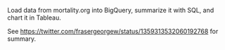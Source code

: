 Load data from mortality.org into BigQuery, summarize it with SQL, and chart it in Tableau.

See https://twitter.com/frasergeorgew/status/1359313532060192768 for summary.